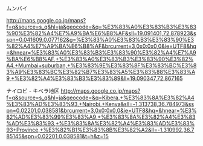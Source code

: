 


ムンバイ

http://maps.google.co.jp/maps?f=q&source=s_q&hl=ja&geocode=&q=%E3%83%A0%E3%83%B3%E3%83%90%E3%82%A4%E7%A9%BA%E6%B8%AF&sll=19.091401,72.878923&sspn=0.041609,0.077162&g=%E3%83%A0%E3%83%B3%E3%83%90%E3%82%A4%E7%A9%BA%E6%B8%AF&brcurrent=3,0x0:0x0,0&ie=UTF8&hq=&hnear=%E3%83%A0%E3%83%B3%E3%83%90%E3%82%A4%E7%A9%BA%E6%B8%AF,+%E3%83%A0%E3%83%B3%E3%83%90%E3%82%A4,+Mumbai+suburban,+%E3%83%9E%E3%83%8F%E3%83%BC%E3%83%A9%E3%83%BC%E3%82%B7%E3%83%A5%E3%83%88%E3%83%A9,+%E3%82%A4%E3%83%B3%E3%83%89&ll=19.090347,72.867165

ナイロビ - キベラ地区
http://maps.google.co.jp/maps?f=q&source=s_q&hl=ja&geocode=&q=Kibera,+%E3%83%8A%E3%82%A4%E3%83%AD%E3%83%93,+Nairobi,+Kenya&sll=-1.313738,36.784973&sspn=0.02201,0.038581&brcurrent=3,0x0:0x0,0&ie=UTF8&hq=&hnear=%E3%82%AD%E3%83%99%E3%83%A9,+%E3%83%8A%E3%82%A4%E3%83%AD%E3%83%93,+%E3%83%8A%E3%82%A4%E3%83%AD%E3%83%93+Province,+%E3%82%B1%E3%83%8B%E3%82%A2&ll=-1.310992,36.785145&spn=0.02201,0.038581&t=h&z=15






